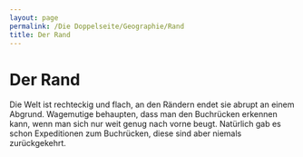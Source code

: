 ```yaml
---
layout: page
permalink: /Die Doppelseite/Geographie/Rand
title: Der Rand
---
```


# Der Rand

Die Welt ist rechteckig und flach, an den Rändern endet sie abrupt an einem Abgrund. Wagemutige behaupten, dass man den Buchrücken erkennen kann, wenn man sich nur weit genug nach vorne beugt. Natürlich gab es schon Expeditionen zum Buchrücken, diese sind aber niemals zurückgekehrt.

